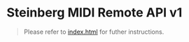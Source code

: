# Steinberg **MIDI Remote API** v1
> Please refer to <a href="index.html">index.html</a> for futher instructions.
